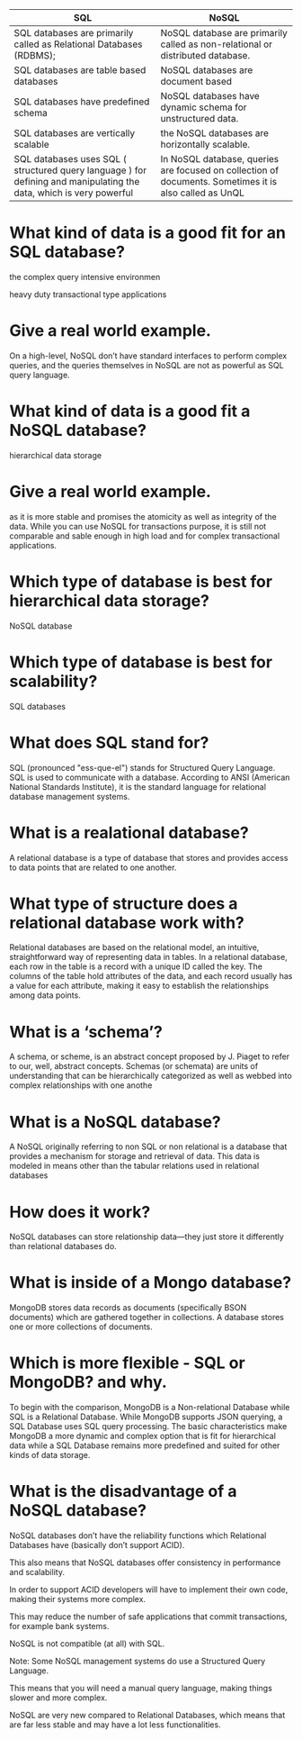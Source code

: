 |  SQL | 	NoSQL |  
----------  | ------|
|  SQL databases are primarily called as Relational Databases (RDBMS);    | NoSQL database are primarily called as non-relational or distributed database.       |
|SQL databases are table based databases     |  NoSQL databases are document based   |
|  SQL databases have predefined schema  |NoSQL databases have dynamic schema for unstructured data.   |
| SQL databases are vertically scalable    |  the NoSQL databases are horizontally scalable.      |
|SQL databases uses SQL ( structured query language ) for defining and manipulating the data, which is very powerful |In NoSQL database, queries are focused on collection of documents. Sometimes it is also called as UnQL     |    


# What kind of data is a good fit for an SQL database?

the complex query intensive environmen

heavy duty transactional type applications
# Give a real world example.
On a high-level, NoSQL don’t have standard interfaces to perform complex queries, and the queries themselves in NoSQL are not as powerful as SQL query language.

# What kind of data is a good fit a NoSQL database?
hierarchical data storage 
# Give a real world example.
as it is more stable and promises the atomicity as well as integrity of the data. While you can use NoSQL for transactions purpose, it is still not comparable and sable enough in high load and for complex transactional applications.

# Which type of database is best for hierarchical data storage?

NoSQL database

# Which type of database is best for scalability?

SQL databases 

# What does SQL stand for?

SQL (pronounced "ess-que-el") stands for Structured Query Language. SQL is used to communicate with a database. According to ANSI (American National Standards Institute), it is the standard language for relational database management systems.

# What is a realational database?

A relational database is a type of database that stores and provides access to data points that are related to one another.

# What type of structure does a relational database work with?

Relational databases are based on the relational model, an intuitive, straightforward way of representing data in tables. In a relational database, each row in the table is a record with a unique ID called the key. The columns of the table hold attributes of the data, and each record usually has a value for each attribute, making it easy to establish the relationships among data points.

# What is a ‘schema’?
A schema, or scheme, is an abstract concept proposed by J. Piaget to refer to our, well, abstract concepts. Schemas (or schemata) are units of understanding that can be hierarchically categorized as well as webbed into complex relationships with one anothe

# What is a NoSQL database?


A NoSQL originally referring to non SQL or non relational is a database that provides a mechanism for storage and retrieval of data. This data is modeled in means other than the tabular relations used in relational databases

# How does it work?

NoSQL databases can store relationship data—they just store it differently than relational databases do.

# What is inside of a Mongo database?

MongoDB stores data records as documents (specifically BSON documents) which are gathered together in collections. A database stores one or more collections of documents.

# Which is more flexible - SQL or MongoDB? and why.

To begin with the comparison, MongoDB is a Non-relational Database while SQL is a Relational Database. While MongoDB supports JSON querying, a SQL Database uses SQL query processing. The basic characteristics make MongoDB a more dynamic and complex option that is fit for hierarchical data while a SQL Database remains more predefined and suited for other kinds of data storage. 

# What is the disadvantage of a NoSQL database?

NoSQL databases don’t have the reliability functions which Relational Databases have (basically don’t support ACID).

This also means that NoSQL databases offer consistency in performance and scalability.

In order to support ACID developers will have to implement their own code, making their systems more complex.

This may reduce the number of safe applications that commit transactions, for example bank systems.

NoSQL is not compatible (at all) with SQL.

Note: Some NoSQL management systems do use a Structured Query Language.

This means that you will need a manual query language, making things slower and more complex.

NoSQL are very new compared to Relational Databases, which means that are far less stable and may have a lot less functionalities.
